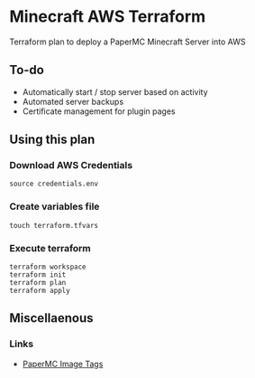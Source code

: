 # Minecraft AWS Terraform

Terraform plan to deploy a PaperMC Minecraft Server into AWS

## To-do

- Automatically start / stop server based on activity
- Automated server backups
- Certificate management for plugin pages

## Using this plan

### Download AWS Credentials

```shell
source credentials.env
```

### Create variables file

```shell
touch terraform.tfvars
```

### Execute terraform

```shell
terraform workspace 
terraform init
terraform plan
terraform apply
```

## Miscellaenous

### Links

* [PaperMC Image Tags](https://hub.docker.com/r/marctv/minecraft-papermc-server/tags)
